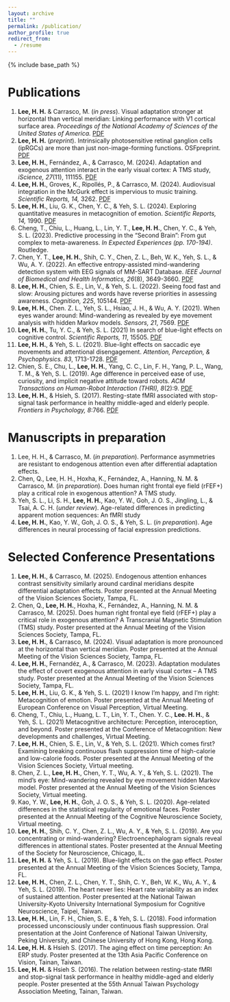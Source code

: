 ```yaml
---
layout: archive
title: ""
permalink: /publication/
author_profile: true
redirect_from:
  - /resume
---
```


{% include base_path %}



Publications
======
1. **Lee, H. H.** & Carrasco, M. (*in press*). Visual adaptation stronger at horizontal than vertical meridian: Linking performance with V1 cortical surface area. *Proceedings of the National Academy of Sciences of the United States of America.* [PDF](http://hsinghaolee.github.io/files/Lee&Carrasco_R1_Ms_biorXiv.pdf)
2. **Lee, H. H.** (*preprint*). Intrinsically photosensitive retinal ganglion cells (ipRGCs) are more than just non-image-forming functions. OSFpreprint. [PDF](http://hsinghaolee.github.io/files/Lee_ipRGCs.pdf)
3.	**Lee, H. H.**, Fernández, A., & Carrasco, M. (2024). Adaptation and exogenous attention interact in the early visual cortex: A TMS study, *iScience, 27*(11), 111155. [PDF](http://hsinghaolee.github.io/files/LeeFernandezCarrasco2024.pdf)
4. **Lee, H. H.**, Groves, K., Ripollés, P., & Carrasco, M. (2024). Audiovisual integration in the McGurk effect is impervious to music training. *Scientific Reports, 14,* 3262. [PDF](http://hsinghaolee.github.io/files/Lee_Groves_etal_2024.pdf)
5.	**Lee, H. H.**, Liu, G. K., Chen, Y. C., & Yeh, S. L. (2024). Exploring quantitative measures in metacognition of emotion. *Scientific Reports, 14,* 1990. [PDF](http://hsinghaolee.github.io/files/Lee_etal_2024.pdf)
6.	Cheng, T., Chiu, L., Huang, L., Lin, Y. T., **Lee, H. H.**, Chen, Y. C., & Yeh, S. L. (2023). Predictive processing in the “Second Brain”: From gut complex to meta-awareness. *In Expected Experiences (pp. 170-194)*. Routledge.
7.	Chen, Y. T., **Lee, H. H.**, Shih, C. Y., Chen, Z. L., Beh, W. K., Yeh, S. L., & Wu, A. Y. (2022). An effective entropy-assisted mind-wandering detection system with EEG signals of MM-SART Database. *IEEE Journal of Biomedical and Health Informatics, 26*(8), 3649-3660. [PDF](http://hsinghaolee.github.io/files/Chen_etal_2022.pdf)
8.	**Lee, H. H.**, Chien, S. E., Lin, V., & Yeh, S. L. (2022). Seeing food fast and slow: Arousing pictures and words have reverse priorities in assessing awareness. *Cognition, 225*, 105144. [PDF](http://hsinghaolee.github.io/files/Lee_etal_2022.pdf)
9.	**Lee, H. H.**, Chen. Z. L., Yeh, S. L., Hsiao, J. H., & Wu, A. Y. (2021). When eyes wander around: Mind-wandering as revealed by eye movement analysis with hidden Markov models. *Sensors, 21*, 7569. [PDF](http://hsinghaolee.github.io/files/Lee_etal_2021.pdf)
10.	**Lee, H. H.**, Tu, Y. C., & Yeh, S. L. (2021) In search of blue-light effects on cognitive control. *Scientific Reports, 11*, 15505. [PDF](http://hsinghaolee.github.io/files/Lee_Tu_Yeh_2021.pdf)
11.	**Lee, H. H.**, & Yeh, S. L. (2021). Blue-light effects on saccadic eye movements and attentional disengagement. *Attention, Perception, & Psychophysics. 83*, 1713-1728. [PDF](http://hsinghaolee.github.io/files/Lee&Yeh_2021.pdf)
12.	Chien, S. E., Chu, L., **Lee, H. H.**, Yang, C. C., Lin, F. H., Yang, P. L., Wang, T. M., & Yeh, S. L. (2019). Age difference in perceived ease of use, curiosity, and implicit negative attitude toward robots. *ACM Transactions on Human-Robot Interaction (THRI), 8*(2):9. [PDF](http://hsinghaolee.github.io/files/Chien_etal_2019.pdf)
13.	**Lee, H. H.**, & Hsieh, S. (2017). Resting-state fMRI associated with stop-signal task performance in healthy middle-aged and elderly people. *Frontiers in Psychology, 8*:766. [PDF](http://hsinghaolee.github.io/files/Lee&Hsieh_2017.pdf)

Manuscripts in preparation
======
1. Lee, H. H., & Carrasco, M. (*in preparation*). Performance asymmetries are resistant to endogenous attention even after differential adaptation effects.
2. Chen, Q., Lee, H. H., Hoxha, K., Fernández, A., Hanning, N. M. & Carrasco, M. (*in preparation*). Does human right frontal eye field (rFEF+) play a critical role in exogenous attention? A TMS study.
3.	Yeh, S. L., Li, S. H., **Lee, H. H.**, Kao, Y. W., Goh, J. O. S., Jingling, L., & Tsai, A. C. H. (*under review*). Age-related differences in predicting apparent motion sequences: An fMRI study
4.	**Lee, H. H.**, Kao, Y. W., Goh, J. O. S., & Yeh, S. L. (*in preparation*). Age differences in neural processing of facial expression predictions.

Selected Conference Presentations
======
1.	**Lee, H. H.**, & Carrasco, M. (2025). Endogenous attention enhances contrast sensitivity similarly around cardinal meridians despite differential adaptation effects. Poster presented at the Annual Meeting of the Vision Sciences Society, Tampa, FL.
2.	Chen, Q., **Lee, H. H.**, Hoxha, K., Fernández, A., Hanning, N. M. & Carrasco, M. (2025). Does human right frontal eye field (rFEF+) play a critical role in exogenous attention? A Transcranial Magnetic Stimulation (TMS) study. Poster presented at the Annual Meeting of the Vision Sciences Society, Tampa, FL.
3.	**Lee, H. H.**, & Carrasco, M. (2024). Visual adaptation is more pronounced at the horizontal than vertical meridian. Poster presented at the Annual Meeting of the Vision Sciences Society, Tampa, FL.
4.	**Lee, H. H.**, Fernandéz, A., & Carrasco, M. (2023). Adaptation modulates the effect of covert exogenous attention in early visual cortex – A TMS study. Poster presented at the Annual Meeting of the Vision Sciences Society, Tampa, FL.
5.	**Lee, H. H.**, Liu, G. K., & Yeh, S. L. (2021) I know I’m happy, and I’m right: Metacognition of emotion. Poster presented at the Annual Meeting of European Conference on Visual Perception, Virtual Meeting.
6.	Cheng, T., Chiu, L., Huang, L. T., Lin, Y. T., Chen. Y. C., **Lee. H. H.**, & Yeh, S. L. (2021) Metacognitive architecture: Perception, interoception, and beyond. Poster presented at the Conference of Metacognition: New developments and challenges, Virtual Meeting.
7.	**Lee, H. H.**, Chien, S. E., Lin, V., & Yeh, S. L. (2021). Which comes first? Examining breaking continuous flash suppression time of high-calorie and low-calorie foods. Poster presented at the Annual Meeting of the Vision Sciences Society, Virtual meeting.
8.	Chen, Z. L., **Lee, H. H.**, Chen, Y. T., Wu, A. Y., & Yeh, S. L. (2021). The mind’s eye: Mind-wandering revealed by eye movement hidden Markov model. Poster presented at the Annual Meeting of the Vision Sciences Society, Virtual meeting.
9.	Kao, Y. W., **Lee, H. H.**, Goh, J. O. S., & Yeh, S. L. (2020). Age-related differences in the statistical regularity of emotional faces. Poster presented at the Annual Meeting of the Cognitive Neuroscience Society, Virtual meeting.
10.	**Lee, H. H.**, Shih, C. Y., Chen, Z. L., Wu, A. Y., & Yeh, S. L. (2019). Are you concentrating or mind-wandering? Electroencephalogram signals reveal differences in attentional states. Poster presented at the Annual Meeting of the Society for Neuroscience, Chicago, IL.
11.	**Lee, H. H.** & Yeh, S. L. (2019). Blue-light effects on the gap effect. Poster presented at the Annual Meeting of the Vision Sciences Society, Tampa, FL.
12.	**Lee, H. H.**, Chen, Z. L., Chen, Y. T., Shih, C. Y., Beh, W. K., Wu, A. Y., & Yeh, S. L. (2019). The heart never lies: Heart rate variability as an index of sustained attention. Poster presented at the National Taiwan University-Kyoto University International Symposium for Cognitive Neuroscience, Taipei, Taiwan.
13.	**Lee, H. H.**, Lin, F. H., Chien, S. E., & Yeh, S. L. (2018). Food information processed unconsciously under continuous flash suppression. Oral presentation at the Joint Conference of National Taiwan University, Peking University, and Chinese University of Hong Kong, Hong Kong.
14.	**Lee, H. H.** & Hsieh S. (2017). The aging effect on time perception: An ERP study. Poster presented at the 13th Asia Pacific Conference on Vision, Tainan, Taiwan.
15.	**Lee, H. H.** & Hsieh S. (2016). The relation between resting-state fMRI and stop-signal task performance in healthy middle-aged and elderly people. Poster presented at the 55th Annual Taiwan Psychology Association Meeting, Tainan, Taiwan.
